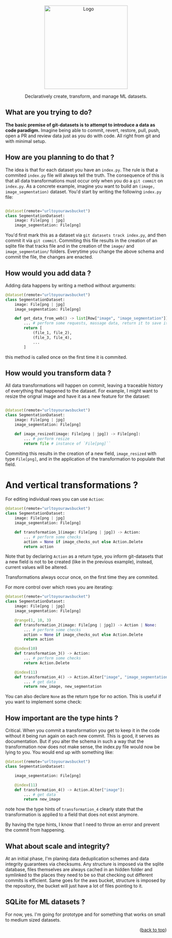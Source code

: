 



<!-- Improved compatibility of back to top link: See: https://github.com/othneildrew/Best-README-Template/pull/73 -->
<a name="readme-top"></a>



<!-- PROJECT LOGO -->
<br />
<div align="center">
  <a href="https://github.com/RuiFilipeCampos/git-datasets">
    <img src="https://github.com/RuiFilipeCampos/git-datasets/assets/63464503/e0885e59-865e-48f2-bdb5-3113102522fc" alt="Logo" width="260" height="260">
  </a>



  <p align="center">
    Declaratively create, transform, and manage ML datasets.
    <br />

  </p>
</div>

<!-- ABOUT THE PROJECT -->
## What are you trying to do? 

**The basic premise of git-datasets is to attempt to introduce a data as code paradigm.** Imagine being able to commit, revert, restore, pull, push, open a PR and review data just as you do with code. All right from git and with minimal setup.

## How are you planning to do that ?

The idea is that for each dataset you have an `index.py`. The rule is that a commited `index.py` file will always tell the truth. The consequence of this is that all data transformations must occur only when you do a `git commit` on `index.py`. As a concrete example, imagine you want to build an `(image, image_segmentation)` dataset. You'd start by writing the following `index.py` file:

```python

@dataset(remote="urltoyourawsbucket")
class SegmentationDataset:
    image: File[png | jpg]
    image_segmentation: File[png]

```

You'd first mark this as a dataset via `git datasets track index.py`, and then commit it via `git commit`. Commiting this file results in the creation of an sqlite file that tracks file and in the creation of the `image/` and `image_segmentation/` folders. Everytime you change the above schema and commit the file, the changes are enacted. 


## How would you add data ?

Adding data happens by writing a method without arguments:


```python
@dataset(remote="urltoyourawsbucket")
class SegmentationDataset:
    image: File[png | jpg]
    image_segmentation: File[png]

    def get_data_from_web() -> list[Row["image", "image_segmentation"]]:
        ... # perform some requests, massage data, return it to save it
        return [
            (file_1, file_2),
            (file_3, file_4),
            ...
        ]
```

this method is called once on the first time it is commited.


## How would you transform data ?

All data transformations will happen on commit, leaving a traceable history of everything that happened to the dataset. For example, I might want to resize the orignal image and have it as a new feature for the dataset:


```python

@dataset(remote="urltoyourawsbucket")
class SegmentationDataset:
    image: File[png | jpg]
    image_segmentation: File[png]

    def image_resized(image: File[png | jpg]) -> File[png]:
        ... # perform resize
        return file # instance of `File[png]``

```

Commiting this results in the creation of a new field, `image_resized` with type `File[png]`, and in the application of the transformation to populate that field.

# And vertical transformations ?

For editing individual rows you can use `Action`:

```python
@dataset(remote="urltoyourawsbucket")
class SegmentationDataset:
    image: File[png | jpg]
    image_segmentation: File[png]

    def transformation_1(image: File[png | jpg]) -> Action:
        ... # perform some checks
        action = None if image_checks_out else Action.Delete
        return action
```

Note that by declaring `Action` as a return type, you inform git-datasets that a new field is not to be created (like in the previous example), instead, current values will be altered.

Transformations always occur once, on the first time they are commited.

For more control over which rows you are iterating:

```python
@dataset(remote="urltoyourawsbucket")
class SegmentationDataset:
    image: File[png | jpg]
    image_segmentation: File[png]

    @range(1, 10, 3)
    def transformation_2(image: File[png | jpg]) -> Action | None:
        ... # perform some checks
        action = None if image_checks_out else Action.Delete
        return action

    @index(10)
    def transformation_3() -> Action:
        ... # perform some checks
        return Action.Delete

    @index(11)
    def transformation_4() -> Action.Alter["image", "image_segmentation"]:
        ... # get data
        return new_image, new_segmentation
```

You can also declare `None` as the return type for no action. This is useful if you want to implement some check:

## How important are the type hints ?

Critical. When you commit a transformation you get to keep it in the code without it being run again on each new commit. This is good, it serves as documentation. But if you alter the schema in such a way that the transformation now does not make sense, the index.py file would now be lying to you. You would end up with something like:

```python
@dataset(remote="urltoyourawsbucket")
class SegmentationDataset:

    image_segmentation: File[png]

    @index(11)
    def transformation_4() -> Action.Alter["image"]:
        ... # get data
        return new_image

```

note how the type hints of `transformation_4` clearly state that the transformation is applied to a field that does not exist anymore.

By having the type hints, I know that I need to throw an error and prevent the commit from happening.

## What about scale and integrity? 

At an initial phase, I'm planing data deduplication schemes and data integrity guarantees via checksums. Any structure is imposed via the sqlite database, files themselves are always cached in an hidden folder and symlinked to the places they need to be so that checking out different commits is efficient. Same goes for the aws bucket, structure is imposed by the repository, the bucket will just have a lot of files pointing to it. 

## SQLite for ML datasets ?

For now, yes. I'm going for prototype and for something that works on small to medium sized datasets.






<p align="right">(<a href="#readme-top">back to top</a>)</p>




